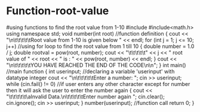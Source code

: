 # Function-root-value
#using functions to find the root value from 1-10
#include<iostream>
#include<math.h>
using namespace std;
void number(int root)  //function definition
{
	cout << "\n\t\t\t\t\tRoot value from 1-10 is given below " << endl;
	for (int j = 1; j <= 10; j++)   //using for loop to find the root value from 1 till 10
	{
		double number = 1.0 / j;
		double rootval = pow(root, number);
		cout << "\t\t\t\t\t" << j << " root value of " << root << " is : " << pow(root, number) << endl;
	}
	cout << "\n\t\t\t\t\tYOU HAVE REACHED THE END OF THE CODE\n\n";
}
int main()   //main function
{
	int userinput;   //declaring a variable 'userinput' with datatype integer
	cout << "\n\t\t\t\t\tEnter a number: ";
	cin >> userinput;
	while (cin.fail() != 0)  //if user enters any other character except for number then it will ask the user to enter the number again
	{
		cout << "\t\t\t\t\t\aInvalid Data.\n\t\t\t\t\tEnter number again ";
		cin.clear();
		cin.ignore();
		cin >> userinput;
	}
	number(userinput);  //function call
	return 0;
}
